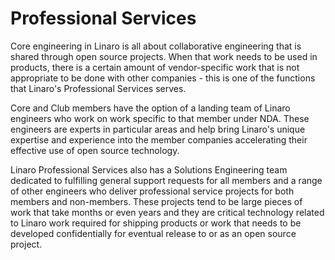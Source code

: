 # Professional Services

Core engineering in Linaro is all about collaborative engineering that is shared through open source projects. When that work needs to be used in products, there is a certain amount of vendor-specific work that is not appropriate to be done with other companies - this is one of the functions that Linaro's Professional Services serves. 

Core and Club members have the option of a landing team of Linaro engineers who work on work specific to that member under NDA. These engineers are experts in particular areas and help bring Linaro's unique expertise and experience into the member companies accelerating their effective use of open source technology.

Linaro Professional Services also has a Solutions Engineering team dedicated to fulfilling general support requests for all members and a range of other engineers who deliver professional service projects for both members and non-members. These projects tend to be large pieces of work that take months or even years and they are critical technology related to Linaro work required for shipping products or work that needs to be developed confidentially for eventual release to or as an open source project.
